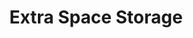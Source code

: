 ---
title: "Extra Space Storage"
url: /federal-heights/extra-space-storage/
shop: storage rental
---